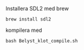 
Installera SDL2 med brew
````
brew install sdl2
````

kompilera med
````
bash Belyst_klot_compile.sh
`````
